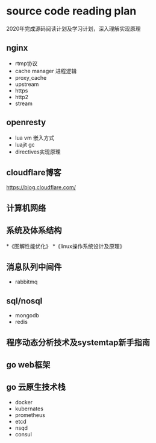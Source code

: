 # source code reading plan
2020年完成源码阅读计划及学习计划，深入理解实现原理

## nginx

* rtmp协议
* cache manager 进程逻辑
* proxy_cache
* upstream
* https
* http2
* stream

## openresty

* lua vm 嵌入方式
* luajit gc
* directives实现原理

## cloudflare博客
  https://blog.cloudflare.com/
  
## 计算机网络

## 系统及体系结构
  *《图解性能优化》
  *《linux操作系统设计及原理》

## 消息队列中间件
  * rabbitmq

## sql/nosql
  * mongodb
  * redis

## 程序动态分析技术及systemtap新手指南

## go web框架

## go 云原生技术栈
  * docker
  * kubernates
  * prometheus
  * etcd
  * nsqd
  * consul
